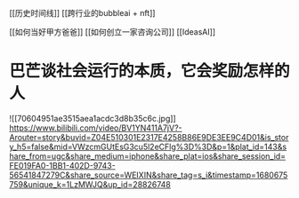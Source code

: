 [[历史时间线]]
[[跨行业的bubbleai + nft]]

[[如何当好甲方爸爸]]
[[如何创立一家咨询公司]]
[[IdeasAI]]

# 巴芒谈社会运行的本质，它会奖励怎样的人

![[70604951ae3515aea1acdc3d8b35c6c.jpg]]
https://www.bilibili.com/video/BV1YN411A7jV?-Arouter=story&buvid=Z04E510301E2317E4258B86E9DE3EE9C4D01&is_story_h5=false&mid=VWzcmGUtEsG3cu5l2eCFlg%3D%3D&p=1&plat_id=143&share_from=ugc&share_medium=iphone&share_plat=ios&share_session_id=FE019FA0-1BB1-402D-9743-56541847279C&share_source=WEIXIN&share_tag=s_i&timestamp=1680675759&unique_k=1LzMWJQ&up_id=28826748

